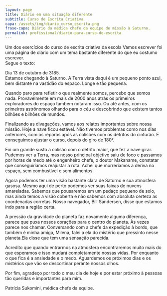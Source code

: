```yaml
---
layout: page
title: Diário em uma situação diferente
subtitle: Curso de Escrita Criativa
capa: /assets/img/diario_curso_escrita.png
frase-capa: Diário da médica chefe da equipe de missão à Saturno.
permalink: profissional/diario-para-curso-de-escrita
---
```



Um dos exercícios do curso de escrita criativa da escola Vamos escrever foi uma página de diário com um tema bastante diferente do que eu costumo escrever.  
Segue o texto:

Dia 13 de outubro de 3185.  
Estamos chegando à Saturno. A Terra vista daqui é um pequeno ponto azul, bem distante na vastidão do espaço. Longe e tão pequena.


Quando paro para refletir o que realmente somos, percebo que somos nada. Provavelmente em mais de 2000 anos atrás os primeiros exploradores do espaço também notaram isso. Ou até antes, com os primeiros astrônomos olhando para o céu e descobrindo que existem tantos bilhões e bilhões de mundos.


Finalizando as divagações, vamos aos relatos importantes sobre nossa missão. Hoje a nave ficou estável. Não tivemos problemas como nos dias anteriores, com os reparos após as colisões com os detritos do cinturão. E conseguimos ajustar o curso, depois do giro de 180°.


Foi um grande susto a colisão com o detrito maior, que fez a nave girar. Pudemos ver a Terra, mas nosso principal objetivo saiu de foco e passamos por horas de medo até o engenheiro chefe, o doutor Makaname, constatar que conseguiríamos reajustar a rota. Achei que morreríamos a deriva no espaço, sem combustível e sem alimentos.


Agora podemos ter uma visão bastante clara de Saturno e sua atmosfera gasosa. Mesmo aqui de perto podemos ver suas faixas de nuvens amareladas. Sabemos que pousaremos em um pedaço pequeno de solo, mas ainda temos a visão coberta e não sabemos com absoluta certeza as coordenadas corretas. Nosso navegador, Bill Sandersen, disse que estamos indo para a região certa.


A pressão da gravidade do planeta faz novamente alguma diferença, parece que puxa nossos corações para o centro do planeta. Às vezes parece nos chamar. Conversando com a chefe da expedição à bordo, que também é minha amiga, Milena, falei a ela do mistério que pressinto nesse planeta.Ela disse que tem uma sensação parecida.


Acredito que quando entrarmos na atmosfera encontraremos muito mais do que esperamos e isso mudará completamente nossas vidas. Por enquanto o que fica é a ansiedade e o medo. Aguardemos os próximos dias e os mistérios que vão se descortinar perante nossos olhos.


Por fim, agradeço por todo o meu dia de hoje e por estar próximo à pessoas tão queridas e importantes para mim.


Patrícia Sukomini, médica chefe da equipe.
